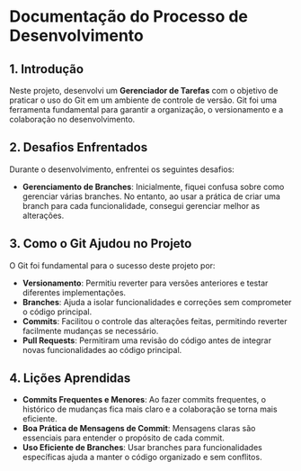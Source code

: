 # Documentação do Processo de Desenvolvimento

## 1. Introdução
Neste projeto, desenvolvi um **Gerenciador de Tarefas** com o objetivo de praticar o uso do Git em um ambiente de controle de versão. Git foi uma ferramenta fundamental para garantir a organização, o versionamento e a colaboração no desenvolvimento.

## 2. Desafios Enfrentados
Durante o desenvolvimento, enfrentei os seguintes desafios:
- **Gerenciamento de Branches**: Inicialmente, fiquei confusa sobre como gerenciar várias branches. No entanto, ao usar a prática de criar uma branch para cada funcionalidade, consegui gerenciar melhor as alterações.

## 3. Como o Git Ajudou no Projeto
O Git foi fundamental para o sucesso deste projeto por:
- **Versionamento**: Permitiu reverter para versões anteriores e testar diferentes implementações.
- **Branches**: Ajuda a isolar funcionalidades e correções sem comprometer o código principal.
- **Commits**: Facilitou o controle das alterações feitas, permitindo reverter facilmente mudanças se necessário.
- **Pull Requests**: Permitiram uma revisão do código antes de integrar novas funcionalidades ao código principal.

## 4. Lições Aprendidas
- **Commits Frequentes e Menores**: Ao fazer commits frequentes, o histórico de mudanças fica mais claro e a colaboração se torna mais eficiente.
- **Boa Prática de Mensagens de Commit**: Mensagens claras são essenciais para entender o propósito de cada commit.
- **Uso Eficiente de Branches**: Usar branches para funcionalidades específicas ajuda a manter o código organizado e sem conflitos.

